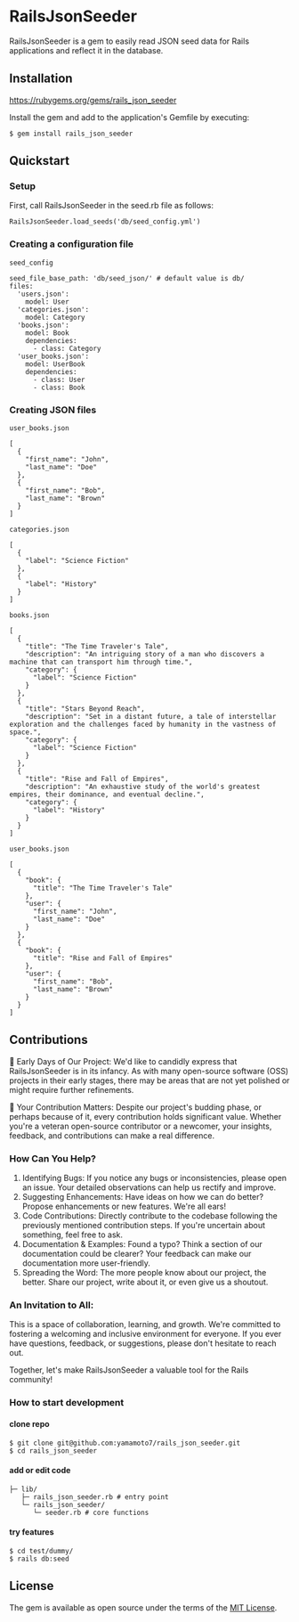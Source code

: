 # RailsJsonSeeder

RailsJsonSeeder is a gem to easily read JSON seed data for Rails applications and reflect it in the database.

## Installation
https://rubygems.org/gems/rails_json_seeder

Install the gem and add to the application's Gemfile by executing:
```
$ gem install rails_json_seeder
```

## Quickstart
### Setup
First, call RailsJsonSeeder in the seed.rb file as follows:
```
RailsJsonSeeder.load_seeds('db/seed_config.yml')
```

### Creating a configuration file
`seed_config`
```
seed_file_base_path: 'db/seed_json/' # default value is db/
files:
  'users.json':
    model: User
  'categories.json':
    model: Category
  'books.json':
    model: Book
    dependencies:
      - class: Category
  'user_books.json':
    model: UserBook
    dependencies:
      - class: User
      - class: Book
```

### Creating JSON files
`user_books.json`
```
[
  {
    "first_name": "John",
    "last_name": "Doe"
  },
  {
    "first_name": "Bob",
    "last_name": "Brown"
  }
]
```
`categories.json`
```
[
  {
    "label": "Science Fiction"
  },
  {
    "label": "History"
  }
]
```
`books.json`
```
[
  {
    "title": "The Time Traveler's Tale",
    "description": "An intriguing story of a man who discovers a machine that can transport him through time.",
    "category": {
      "label": "Science Fiction"
    }
  },
  {
    "title": "Stars Beyond Reach",
    "description": "Set in a distant future, a tale of interstellar exploration and the challenges faced by humanity in the vastness of space.",
    "category": {
      "label": "Science Fiction"
    }
  },
  {
    "title": "Rise and Fall of Empires",
    "description": "An exhaustive study of the world's greatest empires, their dominance, and eventual decline.",
    "category": {
      "label": "History"
    }
  }
]
```
`user_books.json`
```
[
  {
    "book": {
      "title": "The Time Traveler's Tale"
    },
    "user": {
      "first_name": "John",
      "last_name": "Doe"
    }
  },
  {
    "book": {
      "title": "Rise and Fall of Empires"
    },
    "user": {
      "first_name": "Bob",
      "last_name": "Brown"
    }
  }
]
```


## Contributions
🌱 Early Days of Our Project: We'd like to candidly express that RailsJsonSeeder is in its infancy. As with many open-source software (OSS) projects in their early stages, there may be areas that are not yet polished or might require further refinements.

🤝 Your Contribution Matters: Despite our project's budding phase, or perhaps because of it, every contribution holds significant value. Whether you're a veteran open-source contributor or a newcomer, your insights, feedback, and contributions can make a real difference.

### How Can You Help?
1. Identifying Bugs: If you notice any bugs or inconsistencies, please open an issue. Your detailed observations can help us rectify and improve.
2. Suggesting Enhancements: Have ideas on how we can do better? Propose enhancements or new features. We're all ears!
3. Code Contributions: Directly contribute to the codebase following the previously mentioned contribution steps. If you're uncertain about something, feel free to ask.
4. Documentation & Examples: Found a typo? Think a section of our documentation could be clearer? Your feedback can make our documentation more user-friendly.
5. Spreading the Word: The more people know about our project, the better. Share our project, write about it, or even give us a shoutout.

### An Invitation to All:
This is a space of collaboration, learning, and growth. We're committed to fostering a welcoming and inclusive environment for everyone. If you ever have questions, feedback, or suggestions, please don't hesitate to reach out.

Together, let's make RailsJsonSeeder a valuable tool for the Rails community!

### How to start development
#### clone repo
```
$ git clone git@github.com:yamamoto7/rails_json_seeder.git
$ cd rails_json_seeder
```

#### add or edit code
```
├─ lib/
   ├─ rails_json_seeder.rb # entry point
   └─ rails_json_seeder/
      └─ seeder.rb # core functions
```

#### try features
```
$ cd test/dummy/
$ rails db:seed
```

## License
The gem is available as open source under the terms of the [MIT License](https://opensource.org/licenses/MIT).

